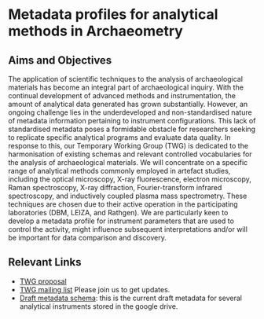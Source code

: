 # Metadata profiles for analytical methods in Archaeometry
## Aims and Objectives
The application of scientific techniques to the analysis of archaeological materials has become an integral part of archaeological inquiry. With the continual development of advanced methods and instrumentation, the amount of analytical data generated has grown substantially. However, an ongoing challenge lies in the underdeveloped and non-standardised nature of metadata information pertaining to instrument configurations. This lack of standardised metadata poses a formidable obstacle for researchers seeking to replicate specific analytical programs and evaluate data quality. In response to this, our Temporary Working Group (TWG) is dedicated to the harmonisation of existing schemas and relevant controlled vocabularies for the analysis of archaeological materials. We will concentrate on a specific range of analytical methods commonly employed in artefact studies, including the optical microscopy, X-ray fluorescence, electron microscopy, Raman spectroscopy, X-ray diffraction, Fourier-transform infrared spectroscopy, and inductively coupled plasma mass spectrometry. These techniques are chosen due to their active operation in the participating laboratories (DBM, LEIZA, and Rathgen). We are particularly keen to develop a metadata profile for instrument parameters that are used to control the activity, might influence subsequent interpretations and/or will be important for data comparison and discovery.

## Relevant Links
- [TWG proposal](https://zenodo.org/records/10990411)
- [TWG mailing list](https://www.listserv.dfn.de/sympa/info/nfdi4objects_wg_lab_standards) Please join us to get updates. 
- [Draft metadata schema](https://docs.google.com/spreadsheets/d/1fx7XWlW4wkBT4vJaHFzW1KncOLn-4a_Gx2P1cQyUTl4/edit?usp=sharing): this is the current draft metadata for several analytical instruments stored in the google drive. 

